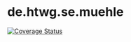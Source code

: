 # de.htwg.se.muehle

[![Coverage Status](https://coveralls.io/repos/github/CesimK/de.htwg.se.muehle/badge.svg?branch=master)](https://coveralls.io/github/CesimK/de.htwg.se.muehle?branch=master)
